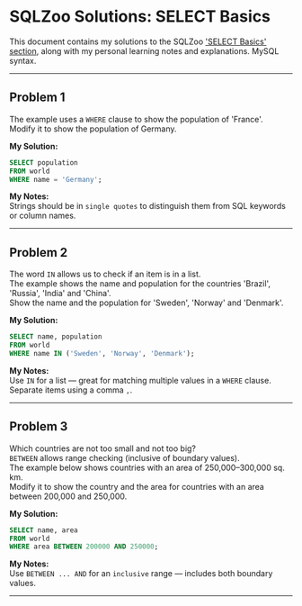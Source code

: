 # SQLZoo Solutions: SELECT Basics

This document contains my solutions to the SQLZoo ['SELECT Basics' section](https://sqlzoo.net/wiki/SELECT_basics), along with my personal learning notes and explanations.
MySQL syntax.

---

## Problem 1
The example uses a `WHERE` clause to show the population of 'France'.  
Modify it to show the population of Germany.

**My Solution:**

```sql
SELECT population 
FROM world
WHERE name = 'Germany';
```

**My Notes:**  
Strings should be in `single quotes` to distinguish them from SQL keywords or column names.

---

## Problem 2
The word `IN` allows us to check if an item is in a list.  
The example shows the name and population for the countries 'Brazil', 'Russia', 'India' and 'China'.  
Show the name and the population for 'Sweden', 'Norway' and 'Denmark'.

**My Solution:**

```sql
SELECT name, population 
FROM world
WHERE name IN ('Sweden', 'Norway', 'Denmark');
```

**My Notes:**  
Use `IN` for a list — great for matching multiple values in a `WHERE` clause.  
Separate items using a comma `,`.

---

## Problem 3
Which countries are not too small and not too big?  
`BETWEEN` allows range checking (inclusive of boundary values).  
The example below shows countries with an area of 250,000–300,000 sq. km.  
Modify it to show the country and the area for countries with an area between 200,000 and 250,000.

**My Solution:**

```sql
SELECT name, area 
FROM world
WHERE area BETWEEN 200000 AND 250000;
```

**My Notes:**  
Use `BETWEEN ... AND` for an `inclusive` range — includes both boundary values.

---
